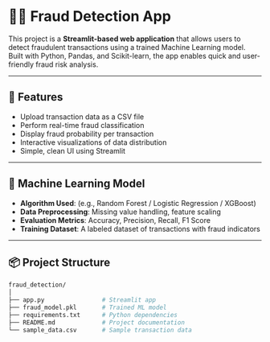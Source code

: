 # 🕵️‍♂️ Fraud Detection App

This project is a **Streamlit-based web application** that allows users to detect fraudulent transactions using a trained Machine Learning model. Built with Python, Pandas, and Scikit-learn, the app enables quick and user-friendly fraud risk analysis.

---

## 🚀 Features

- Upload transaction data as a CSV file
- Perform real-time fraud classification
- Display fraud probability per transaction
- Interactive visualizations of data distribution
- Simple, clean UI using Streamlit

---

## 🧠 Machine Learning Model

- **Algorithm Used**: (e.g., Random Forest / Logistic Regression / XGBoost)
- **Data Preprocessing**: Missing value handling, feature scaling
- **Evaluation Metrics**: Accuracy, Precision, Recall, F1 Score
- **Training Dataset**: A labeled dataset of transactions with fraud indicators

---

## 📦 Project Structure

```bash
fraud_detection/
│
├── app.py                # Streamlit app
├── fraud_model.pkl       # Trained ML model
├── requirements.txt      # Python dependencies
├── README.md             # Project documentation
└── sample_data.csv       # Sample transaction data
